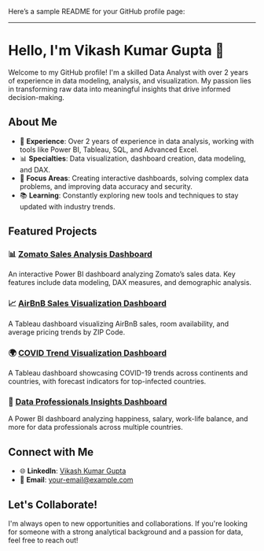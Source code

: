 Here’s a sample README for your GitHub profile page:

---

# Hello, I'm Vikash Kumar Gupta 👋

Welcome to my GitHub profile! I'm a skilled Data Analyst with over 2 years of experience in data modeling, analysis, and visualization. My passion lies in transforming raw data into meaningful insights that drive informed decision-making.

## About Me

- 💼 **Experience**: Over 2 years of experience in data analysis, working with tools like Power BI, Tableau, SQL, and Advanced Excel.
- 📊 **Specialties**: Data visualization, dashboard creation, data modeling, and DAX.
- 🎯 **Focus Areas**: Creating interactive dashboards, solving complex data problems, and improving data accuracy and security.
- 📚 **Learning**: Constantly exploring new tools and techniques to stay updated with industry trends.

## Featured Projects

### 📊 [Zomato Sales Analysis Dashboard](https://github.com/your-username/zomato-sales-dashboard)
An interactive Power BI dashboard analyzing Zomato’s sales data. Key features include data modeling, DAX measures, and demographic analysis.

### 📈 [AirBnB Sales Visualization Dashboard](https://github.com/your-username/airbnb-sales-dashboard)
A Tableau dashboard visualizing AirBnB sales, room availability, and average pricing trends by ZIP Code.

### 🌍 [COVID Trend Visualization Dashboard](https://github.com/your-username/covid-trend-dashboard)
A Tableau dashboard showcasing COVID-19 trends across continents and countries, with forecast indicators for top-infected countries.

### 💼 [Data Professionals Insights Dashboard](https://github.com/your-username/data-professionals-dashboard)
A Power BI dashboard analyzing happiness, salary, work-life balance, and more for data professionals across multiple countries.

## Connect with Me

- 🌐 **LinkedIn**: [Vikash Kumar Gupta](https://www.linkedin.com/in/vikashku24/)
- 📧 **Email**: [your-email@example.com](mailto:vikashkumargupta240299@gmail.com)

## Let's Collaborate!

I'm always open to new opportunities and collaborations. If you're looking for someone with a strong analytical background and a passion for data, feel free to reach out!
